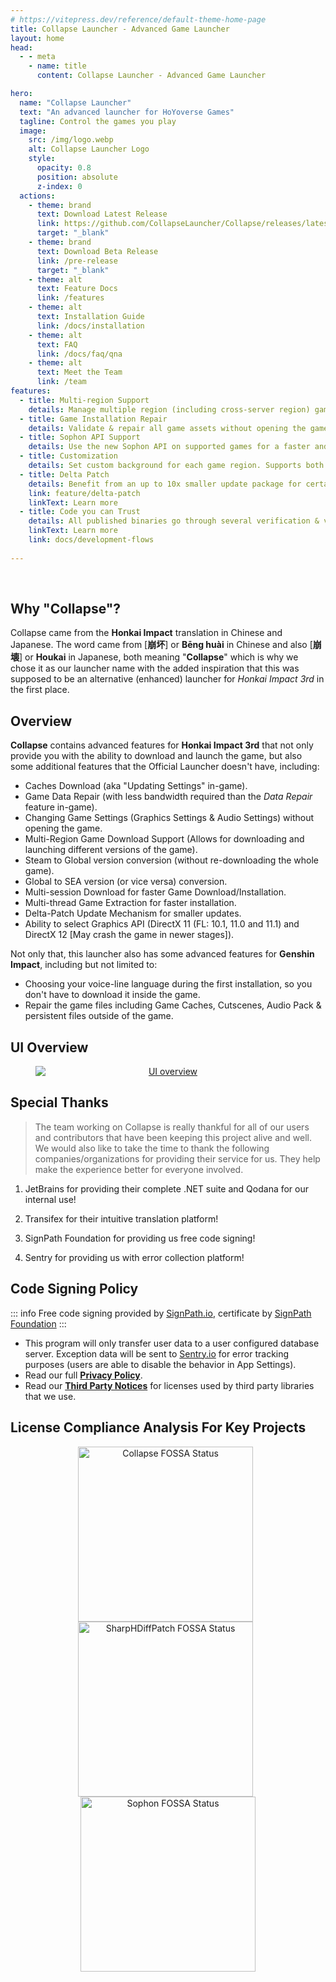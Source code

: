 ```yaml
---
# https://vitepress.dev/reference/default-theme-home-page
title: Collapse Launcher - Advanced Game Launcher
layout: home
head:
  - - meta
    - name: title
      content: Collapse Launcher - Advanced Game Launcher

hero:
  name: "Collapse Launcher"
  text: "An advanced launcher for HoYoverse Games"
  tagline: Control the games you play
  image:
    src: /img/logo.webp
    alt: Collapse Launcher Logo
    style:
      opacity: 0.8
      position: absolute
      z-index: 0
  actions:
    - theme: brand
      text: Download Latest Release
      link: https://github.com/CollapseLauncher/Collapse/releases/latest
      target: "_blank"
    - theme: brand
      text: Download Beta Release
      link: /pre-release
      target: "_blank"
    - theme: alt
      text: Feature Docs
      link: /features
    - theme: alt
      text: Installation Guide
      link: /docs/installation
    - theme: alt
      text: FAQ
      link: /docs/faq/qna
    - theme: alt
      text: Meet the Team
      link: /team
features:
  - title: Multi-region Support
    details: Manage multiple region (including cross-server region) games.
  - title: Game Installation Repair
    details: Validate & repair all game assets without opening the game itself.
  - title: Sophon API Support
    details: Use the new Sophon API on supported games for a faster and smaller game download and update experience.
  - title: Customization
    details: Set custom background for each game region. Supports both still image and video formats.
  - title: Delta Patch
    details: Benefit from an up to 10x smaller update package for certain region by utilizing HDiffZ folder comparison method.
    link: feature/delta-patch
    linkText: Learn more
  - title: Code you can Trust
    details: All published binaries go through several verification & validation steps by the core development team and are code-signed (courtesy of SignPath) before being published to users, guaranteeing a safe experience for all.
    linkText: Learn more
    link: docs/development-flows
    
---
```

<script setup>
  import './index.css'
  import vtuberLogo from './scripts/index.logo.vue';
  import JetBrainsLogo from './scripts/JetBrainsLogo.vue';
  import TransifexLogo from './scripts/TransifexLogo.vue';
  import SignPathLogo from './scripts/SignPathLogo.vue';
  import SentryLogo from './scripts/SentryLogo.vue';
  import footerHi from './scripts/footer.vue';
  import copyright from './scripts/copyright.vue';

  if (typeof document !== 'undefined') {
    document.title = "Collapse Launcher - Advanced Game Launcher";
  }
</script>

&nbsp;
&nbsp;

<vtuberLogo />

## Why "Collapse"?

Collapse came from the **Honkai Impact** translation in Chinese and Japanese. The word came from [**崩坏**] or **Bēng huài** in Chinese and also [**崩壊**] or **Houkai** in Japanese, both meaning "**Collapse**" which is why we chose it as our launcher name with the added inspiration that this was supposed to be an alternative (enhanced) launcher for *Honkai Impact 3rd* in the first place.

## Overview

**Collapse** contains advanced features for **Honkai Impact 3rd** that not only provide you with the ability to download and launch the game, but also some additional features that the Official Launcher doesn't have, including:

* Caches Download (aka "Updating Settings" in-game).
* Game Data Repair (with less bandwidth required than the *Data Repair* feature in-game).
* Changing Game Settings (Graphics Settings & Audio Settings) without opening the game.
* Multi-Region Game Download Support (Allows for downloading and launching different versions of the game).
* Steam to Global version conversion (without re-downloading the whole game).
* Global to SEA version (or vice versa) conversion.
* Multi-session Download for faster Game Download/Installation.
* Multi-thread Game Extraction for faster installation.
* Delta-Patch Update Mechanism for smaller updates.
* Ability to select Graphics API (DirectX 11 (FL: 10.1, 11.0 and 11.1) and DirectX 12 [May crash the game in newer stages]).

Not only that, this launcher also has some advanced features for **Genshin Impact**, including but not limited to:

* Choosing your voice-line language during the first installation, so you don't have to download it inside the game.
* Repair the game files including Game Caches, Cutscenes, Audio Pack & persistent files outside of the game.

## UI Overview

<figure style="text-align: center">
  <a href="/img/ui-overview.webp" target="_blank">
    <img src='/img/ui-overview-small.webp' srcset="/img/ui-overview-small.webp 1x, /img/ui-overview.webp 2x" title="UI overview" alt="UI overview" loading="lazy" style="display: block; margin: 0 auto;" width="auto">
  </a>
</figure>

## Special Thanks
>
> The team working on Collapse is really thankful for all of our users and contributors that have been keeping this project alive and well. We would also like to take the time to thank the following companies/organizations for providing their service for us. They help make the experience better for everyone involved.

1. JetBrains for providing their complete .NET suite and Qodana for our internal use!

<div align="center"><JetBrainsLogo /></div>

2. Transifex for their intuitive translation platform!

<div align="center"><TransifexLogo /></div>

3. SignPath Foundation for providing us free code signing!

<div align="center"><SignPathLogo /></div>

4. Sentry for providing us with error collection platform!

<div align="center"><SentryLogo /></div>

## Code Signing Policy

::: info
Free code signing provided by [SignPath.io], certificate by [SignPath Foundation]
:::
* This program will only transfer user data to a user configured database server. Exception data will be sent to [Sentry.io] for error tracking purposes (users are able to disable the behavior in App Settings).
* Read our full [**Privacy Policy**](https://github.com/CollapseLauncher/Collapse/blob/main/PRIVACY.md).
* Read our [**Third Party Notices**](https://github.com/CollapseLauncher/Collapse/blob/main/THIRD_PARTY_NOTICES.md) for licenses used by third party libraries that we use.

[SignPath Foundation]:https://signpath.org
[SignPath.io]:https://signpath.io
[Sentry.io]:https://sentry.io

## License Compliance Analysis For Key Projects

<p align="center" style="vertical-align: top;">
    <a href="https://app.fossa.com/projects/git%2Bgithub.com%2FCollapseLauncher%2FCollapse?ref=badge_large&issueType=license" target="_blank" style="display: inline-block; vertical-align: top;">
        <img src="https://app.fossa.com/api/projects/git%2Bgithub.com%2FCollapseLauncher%2FCollapse.svg?type=large&issueType=license" title="Collapse FOSSA Status" alt="Collapse FOSSA Status" width=280 loading="lazy"/>
    </a>
    &nbsp;
    <a href="https://app.fossa.com/projects/git%2Bgithub.com%2FCollapseLauncher%2FSharpHDiffPatch.Core?ref=badge_large&issueType=license" target="_blank" style="display: inline-block; vertical-align: top;">
        <img src="https://app.fossa.com/api/projects/git%2Bgithub.com%2FCollapseLauncher%2FSharpHDiffPatch.Core.svg?type=large&issueType=license" 
        title="SharpHDiffPatch FOSSA Status" alt="SharpHDiffPatch FOSSA Status" width=280 loading="lazy"/>
    </a>
    &nbsp;
    <a href="https://app.fossa.com/projects/git%2Bgithub.com%2FCollapseLauncher%2FHi3Helper.Sophon?ref=badge_large&issueType=license" target="_blank" style="display: inline-block; vertical-align: top;">
        <img src="https://app.fossa.com/api/projects/git%2Bgithub.com%2FCollapseLauncher%2FHi3Helper.Sophon.svg?type=large&issueType=license" title="Sophon FOSSA Status" alt="Sophon FOSSA Status" width=280 loading="lazy"/>
    </a>
</p>

<footerHi />
<copyright />
